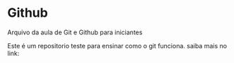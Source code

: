 # Github

Arquivo da aula de Git e Github para iniciantes

Este é um repositorio teste para ensinar como o git funciona.
saiba mais no link:
